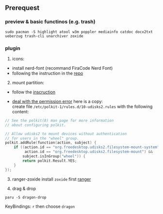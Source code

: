 ## Prerequest

### preview & basic functinos (e.g. trash)

```shell
sudo pacman -S highlight atool w3m poppler mediainfo catdoc docx2txt ueberzug trash-cli unarchiver zoxide
```

### plugin

1. icons: 
- install nerd-font (recommand FiraCode Nerd Font)
- following the instruction in the [repo](https://github.com/alexanderjeurissen/ranger_devicons)

2. mount partition:

- follow the [inscruction](https://github.com/SL-RU/ranger_udisk_menu)  

- [deal with the permission error](https://dynacont.net/documentation/linux/udisks2_polkit_Allow_unauthenticated_mounting/) here is a copy:  
create file `/etc/polkit-1/rules.d/10-udisks2.rules` with the following content:
```c
// See the polkit(8) man page for more information
// about configuring polkit.

// Allow udisks2 to mount devices without authentication
// for users in the "wheel" group.
polkit.addRule(function(action, subject) {
    if ((action.id == "org.freedesktop.udisks2.filesystem-mount-system" ||
         action.id == "org.freedesktop.udisks2.filesystem-mount") &&
        subject.isInGroup("wheel")) {
        return polkit.Result.YES;
    }
});
```

3. ranger-zoxide
install `zoxide` first
[ranger](https://github.com/jchook/ranger-zoxide)

4. drag & drop

``` shell
paru -S dragon-drop
```

KeyBindings: `r` then choose `dragon`
